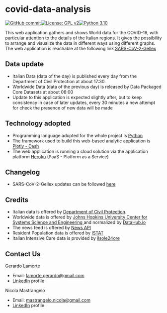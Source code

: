 # covid-data-analysis

[![GitHub commit](https://img.shields.io/github/last-commit/gerrygeko/covid-data-analysis)](https://github.com/gerrygeko/covid-data-analysis)[![License: GPL v2](https://img.shields.io/badge/License-GPL%20v2-blue.svg)](https://www.gnu.org/licenses/old-licenses/gpl-2.0.en.html)[![Python 3.10](https://img.shields.io/badge/python-3.10-blue.svg)](https://www.python.org/)

This web application gathers and shows World data for the COVID-19, with particular attention to the details of the 
Italian regions. 
It gives the possibility to arrange and visualize the data in different ways using different graphs.
The web application is reachable at the following link [SARS-CoV-2-Gellex](https://www.data-covid.com/)

## Data update
- Italian Data (data of the day) is published every day from the Department of Civil Protection at about 17:30.
- Worldwide Data (data of the previous day) is released by Data Packaged Core Datasets at about 08:00
- Update to this application is expected slightly after, but to keep consistency in case of later updates, 
every 30 minutes a new attempt for check the presence of new data will be made

## Technology adopted
- Programming language adopted for the whole project is [Python](https://www.python.org/)
- The framework used to build this web-based analytic application is [Plotly - Dash](https://plotly.com/dash/)
- The web application is running a cloud solution via the application platform [Heroku](https://www.heroku.com/) 
(PaaS - Platform as a Service)

## Changelog
- SARS-CoV-2-Gellex updates can be followed [here](https://github.com/gerrygeko/covid-data-analysis/blob/master/CHANGELOG.md)

## Credits
- Italian data is offered by [Department of Civil Protection](https://github.com/pcm-dpc/COVID-19).
- Worldwide data is offered by [Johns Hopkins University Center for Systems Science and Engineering ](https://github.com/CSSEGISandData) and normalized by [DataHub.io](https://github.com/datasets/covid-19)
- The news feed is offered by [News API](https://newsapi.org/)
- Resident Population data is offered by [ISTAT](http://demo.istat.it/popres/index.php?anno=2020&lingua=ita)
- Italian Intensive Care data is provided by [ilsole24ore](https://www.ilsole24ore.com/art/coronavirus-terapie-intensive-aumento-quali-regioni-sono-pronte-la-seconda-ondata-ADNUkdv)

## Contact Us
Gerardo Lamorte
- Email: lamorte.gerardo@gmail.com
- [LinkedIn](https://www.linkedin.com/in/gerardo-lamorte-a25928149/) profile

Nicola Mastrangelo
- Email: mastrangelo.nicola@gmail.com
- [LinkedIn](https://www.linkedin.com/in/nicola-mastrangelo-240810107/) profile
